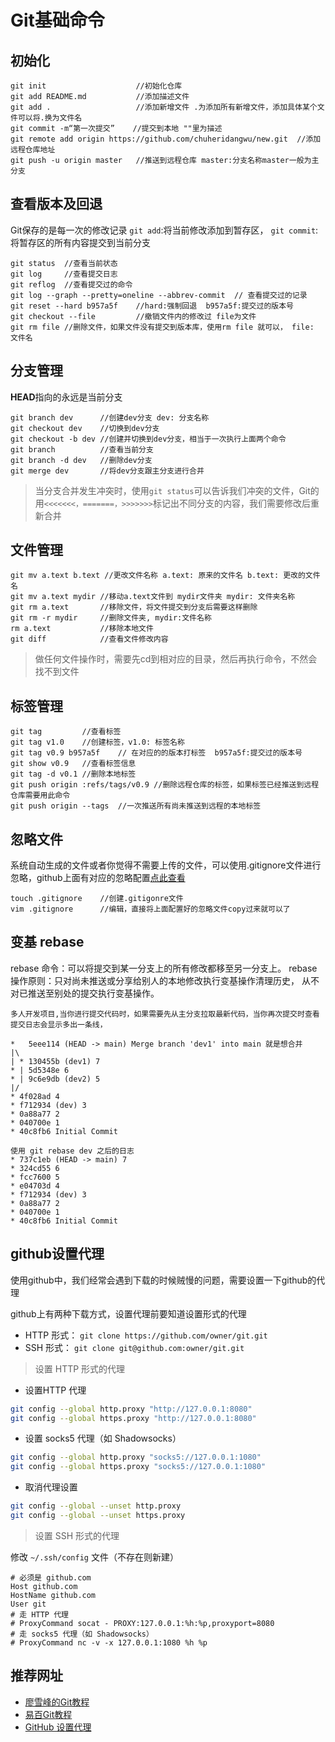 # Git基础命令

## 初始化

```
git init                    //初始化仓库
git add README.md           //添加描述文件
git add .                   //添加新增文件 .为添加所有新增文件，添加具体某个文件可以将.换为文件名
git commit -m“第一次提交”    //提交到本地 ""里为描述
git remote add origin https://github.com/chuheridangwu/new.git  //添加远程仓库地址
git push -u origin master   //推送到远程仓库 master:分支名称master一般为主分支
```

## 查看版本及回退
Git保存的是每一次的修改记录
`git add`:将当前修改添加到暂存区，
`git commit`:将暂存区的所有内容提交到当前分支

```
git status  //查看当前状态
git log     //查看提交日志
git reflog  //查看提交过的命令
git log --graph --pretty=oneline --abbrev-commit  // 查看提交过的记录
git reset --hard b957a5f    //hard:强制回退  b957a5f:提交过的版本号
git checkout --file         //撤销文件内的修改过 file为文件
git rm file //删除文件，如果文件没有提交到版本库，使用rm file 就可以， file: 文件名
```

## 分支管理
**HEAD**指向的永远是当前分支

```
git branch dev      //创建dev分支 dev: 分支名称
git checkout dev    //切换到dev分支
git checkout -b dev //创建并切换到dev分支，相当于一次执行上面两个命令
git branch          //查看当前分支
git branch -d dev   //删除dev分支
git merge dev       //将dev分支跟主分支进行合并
```
>当分支合并发生冲突时，使用`git status`可以告诉我们冲突的文件，Git的用`<<<<<<<，=======，>>>>>>>`标记出不同分支的内容，我们需要修改后重新合并

## 文件管理
```
git mv a.text b.text //更改文件名称 a.text: 原来的文件名 b.text: 更改的文件名
git mv a.text mydir //移动a.text文件到 mydir文件夹 mydir: 文件夹名称
git rm a.text       //移除文件，将文件提交到分支后需要这样删除
git rm -r mydir     //删除文件夹, mydir:文件名称
rm a.text           //移除本地文件
git diff            //查看文件修改内容
```
>做任何文件操作时，需要先cd到相对应的目录，然后再执行命令，不然会找不到文件

## 标签管理
```
git tag         //查看标签     
git tag v1.0    //创建标签，v1.0: 标签名称
git tag v0.9 b957a5f    // 在对应的的版本打标签  b957a5f:提交过的版本号
git show v0.9   //查看标签信息
git tag -d v0.1 //删除本地标签
git push origin :refs/tags/v0.9 //删除远程仓库的标签，如果标签已经推送到远程仓库需要用此命令
git push origin --tags  //一次推送所有尚未推送到远程的本地标签
```

## 忽略文件
系统自动生成的文件或者你觉得不需要上传的文件，可以使用.gitignore文件进行忽略，github上面有对应的忽略配置[点此查看](https://github.com/github/gitignore)

```
touch .gitignore    //创建.gitigonre文件
vim .gitignore      //编辑，直接将上面配置好的忽略文件copy过来就可以了
```

## 变基 rebase
rebase 命令：可以将提交到某一分支上的所有修改都移至另一分支上。
rebase操作原则：只对尚未推送或分享给别人的本地修改执行变基操作清理历史， 从不对已推送至别处的提交执行变基操作。
```
多人开发项目,当你进行提交代码时，如果需要先从主分支拉取最新代码，当你再次提交时查看提交日志会显示多出一条线，

*   5eee114 (HEAD -> main) Merge branch 'dev1' into main 就是想合并
|\  
| * 130455b (dev1) 7
* | 5d5348e 6
* | 9c6e9db (dev2) 5
|/  
* 4f028ad 4
* f712934 (dev) 3
* 0a88a77 2
* 040700e 1
* 40c8fb6 Initial Commit

使用 git rebase dev 之后的日志
* 737c1eb (HEAD -> main) 7
* 324cd55 6
* fcc7600 5
* e04703d 4
* f712934 (dev) 3
* 0a88a77 2
* 040700e 1
* 40c8fb6 Initial Commit
```

## github设置代理
使用github中，我们经常会遇到下载的时候贼慢的问题，需要设置一下github的代理

github上有两种下载方式，设置代理前要知道设置形式的代理
* HTTP 形式： `git clone https://github.com/owner/git.git`
* SSH 形式： `git clone git@github.com:owner/git.git`

> 设置 HTTP 形式的代理
* 设置HTTP 代理
```bash
git config --global http.proxy "http://127.0.0.1:8080"
git config --global https.proxy "http://127.0.0.1:8080"
```

* 设置 socks5 代理（如 Shadowsocks）
```bash
git config --global http.proxy "socks5://127.0.0.1:1080"
git config --global https.proxy "socks5://127.0.0.1:1080"
```

* 取消代理设置
```bash
git config --global --unset http.proxy
git config --global --unset https.proxy
```

> 设置 SSH 形式的代理

修改 `~/.ssh/config` 文件（不存在则新建）

```
# 必须是 github.com
Host github.com
HostName github.com
User git
# 走 HTTP 代理
# ProxyCommand socat - PROXY:127.0.0.1:%h:%p,proxyport=8080
# 走 socks5 代理（如 Shadowsocks）
# ProxyCommand nc -v -x 127.0.0.1:1080 %h %p
```

## 推荐网址
* [廖雪峰的Git教程](https://www.liaoxuefeng.com/wiki/0013739516305929606dd18361248578c67b8067c8c017b000/)
* [易百Git教程](https://www.yiibai.com/git/)
* [GitHub 设置代理](https://gist.github.com/chuyik/02d0d37a49edc162546441092efae6a1)